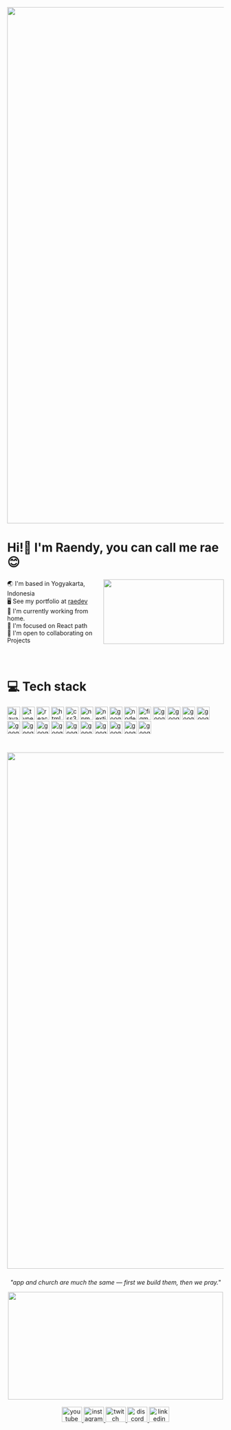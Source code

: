 <div align="center">
  <img src="/banner.png" width="1200" alt="Header"   />
</div>
<h1 align="left">Hi!👋 I'm Raendy, you can call me rae😊</h1>

###


<img align="right" height="150" width="280" src="https://i.pinimg.com/originals/fc/21/16/fc2116fb21de12a62d4b36c31bbb1e6f.gif"  />

###
<p align="left">🌏 I'm based in Yogyakarta, Indonesia<br>🖥️ See my portfolio at <a href="https://raedev.vercel.app/">raedev</a><br>🚀 I'm currently working from home.<br>🧠 I'm focused on React path<br>🤝 I'm open to collaborating on Projects</p>


###
<br clear="both">

###

<div align="left">
  <h1 align="left">💻 Tech stack</h1>
  <img src="https://img.shields.io/badge/javascript-%23323330.svg?style=for-the-badge&logo=javascript&logoColor=%23F7DF1E" height="30"  alt="javascript logo"  />
  <img src="https://img.shields.io/badge/html5-%23E34F26.svg?style=for-the-badge&logo=html5&logoColor=white" height="30" alt="typescript logo"  />
  <img src="https://img.shields.io/badge/css3-%231572B6.svg?style=for-the-badge&logo=css3&logoColor=white" height="30" alt="react logo"  />
  <img src="https://img.shields.io/badge/typescript-%23007ACC.svg?style=for-the-badge&logo=typescript&logoColor=white" height="30" alt="html5 logo"  />
  <img src="https://img.shields.io/badge/git-%23F05033.svg?style=for-the-badge&logo=git&logoColor=white" height="30" alt="css3 logo"  />
  <img src="https://img.shields.io/badge/GoogleCloud-%234285F4.svg?style=for-the-badge&logo=google-cloud&logoColor=white" height="30" alt="npm logo"  />
  <img src="https://img.shields.io/badge/react-%2320232a.svg?style=for-the-badge&logo=react&logoColor=%2361DAFB" height="30" alt="nextjs logo"  />
  <img src="https://img.shields.io/badge/vue.js-%2335495e.svg?style=for-the-badge&logo=vuedotjs&logoColor=%234FC08D" height="30" alt="googlecloud logo"  />
  <img src="https://img.shields.io/badge/threejs-black?style=for-the-badge&logo=three.js&logoColor=white" height="30" alt="nodejs logo"  />
  <img src="https://img.shields.io/badge/chart.js-F5788D.svg?style=for-the-badge&logo=chart.js&logoColor=white" height="30" alt="figma logo"  />
  <img src="https://img.shields.io/badge/vercel-%23000000.svg?style=for-the-badge&logo=vercel&logoColor=white" height="30" alt="googlecloud logo"  />
  <img src="https://img.shields.io/badge/Next-black?style=for-the-badge&logo=next.js&logoColor=white" height="30" alt="googlecloud logo"  />
  <img src="https://img.shields.io/badge/NPM-%23CB3837.svg?style=for-the-badge&logo=npm&logoColor=white" height="30" alt="googlecloud logo"  />
  <img src="https://img.shields.io/badge/node.js-6DA55F?style=for-the-badge&logo=node.js&logoColor=white" height="30" alt="googlecloud logo"  />
  <img src="https://img.shields.io/badge/tailwindcss-%2338B2AC.svg?style=for-the-badge&logo=tailwind-css&logoColor=white" height="30" alt="googlecloud logo"  />
  <img src="https://img.shields.io/badge/svelte-%23f1413d.svg?style=for-the-badge&logo=svelte&logoColor=white" height="30" alt="googlecloud logo"  />
  <img src="https://img.shields.io/badge/vite-%23646CFF.svg?style=for-the-badge&logo=vite&logoColor=white" height="30" alt="googlecloud logo"  />
  <img src="https://img.shields.io/badge/vue.js-%2335495e.svg?style=for-the-badge&logo=vuedotjs&logoColor=%234FC08D" height="30" alt="googlecloud logo"  />
  <img src="https://img.shields.io/badge/figma-%23F24E1E.svg?style=for-the-badge&logo=figma&logoColor=white" height="30" alt="googlecloud logo"  />
  <img src="https://img.shields.io/badge/Framer-black?style=for-the-badge&logo=framer&logoColor=blue" height="30" alt="googlecloud logo"  />
  <img src="https://img.shields.io/badge/Postman-FF6C37?style=for-the-badge&logo=postman&logoColor=white" height="30" alt="googlecloud logo"  />
  <img src="https://img.shields.io/badge/Context--Api-000000?style=for-the-badge&logo=react" height="30" alt="googlecloud logo"  />
  <img src="https://img.shields.io/badge/PowerShell-%235391FE.svg?style=for-the-badge&logo=powershell&logoColor=white" height="30" alt="googlecloud logo"  />
  <img src="https://img.shields.io/badge/adobe%20photoshop-%2331A8FF.svg?style=for-the-badge&logo=adobe%20photoshop&logoColor=white" height="30" alt="googlecloud logo"  />
</div>

###

<br clear="both">

<div align="center">
<picture>
  <source media="(prefers-color-scheme: dark)" srcset="https://raw.githubusercontent.com/but9t/raeme/output/github-snake-dark.svg" />
  <source media="(prefers-color-scheme: light)" srcset="https://raw.githubusercontent.com/but9t/raeme/output/github-snake.svg" />
  <img alt="github-snake" src="https://raw.githubusercontent.com/but9t/raeme/output/github-snake.svg" width="1200" />
</picture>
</div>


###
<p align="center"><em>"app and church are much the same — first we build them, then we pray."</em></p>
<div align="center">
  <img height="250" width="500" src="https://media1.tenor.com/m/wDmy7nNY6ZcAAAAd/god-coding.gif"  />
</div>
<br clear="both">
<div align="center">
  <a href="https://www.youtube.com/@raezera" target="_blank">
    <img src="https://raw.githubusercontent.com/maurodesouza/profile-readme-generator/master/src/assets/icons/social/youtube/default.svg" width="47" height="35" alt="youtube logo"  />
  </a>
  <a href="https://www.instagram.com/raendyy_/" target="_blank">
    <img src="https://raw.githubusercontent.com/maurodesouza/profile-readme-generator/master/src/assets/icons/social/instagram/default.svg" width="47" height="35" alt="instagram logo"  />
  </a>
  <a href="https://www.twitch.tv/raezera_" target="_blank">
    <img src="https://raw.githubusercontent.com/maurodesouza/profile-readme-generator/master/src/assets/icons/social/twitch/default.svg" width="47" height="35" alt="twitch logo"  />
  </a>
  <a href="https://discord.gg/j3syAWNB" target="_blank">
    <img src="https://raw.githubusercontent.com/maurodesouza/profile-readme-generator/master/src/assets/icons/social/discord/default.svg" width="47" height="35" alt="discord logo"  />
  </a>
  <a href="https://www.linkedin.com/in/asido-martius-randy-siregar-7b4029295/" target="_blank">
    <img src="https://raw.githubusercontent.com/maurodesouza/profile-readme-generator/master/src/assets/icons/social/linkedin/default.svg" width="47" height="35" alt="linkedin logo"  />
  </a>
</div>


###

